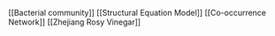 [[Bacterial community]]
[[Structural Equation Model]]
[[Co-occurrence Network]]
[[Zhejiang Rosy Vinegar]]
